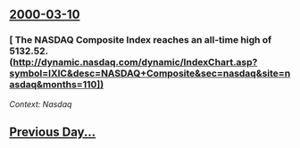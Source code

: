 ## [2000-03-10](/news/2000/03/10/index.md)

### [ The NASDAQ Composite Index reaches an all-time high of 5132.52. ([http://dynamic.nasdaq.com/dynamic/IndexChart.asp?symbol=IXIC&desc=NASDAQ+Composite&sec=nasdaq&site=nasdaq&months=110])](/news/2000/03/10/the-nasdaq-composite-index-reaches-an-all-time-high-of-5132-52-http-dynamic-nasdaq-com-dynamic-indexchart-asp-symbol-ixic-desc-nasdaq.md)
_Context: Nasdaq_

## [Previous Day...](/news/2000/03/9/index.md)

